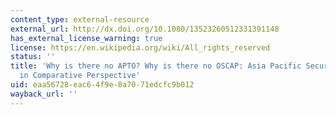 ```yaml
---
content_type: external-resource
external_url: http://dx.doi.org/10.1080/13523260512331391148
has_external_license_warning: true
license: https://en.wikipedia.org/wiki/All_rights_reserved
status: ''
title: 'Why is there no APTO? Why is there no OSCAP: Asia Pacific Security Institutions
  in Comparative Perspective'
uid: eaa56728-eac6-4f9e-8a70-71edcfc9b012
wayback_url: ''
---
```

